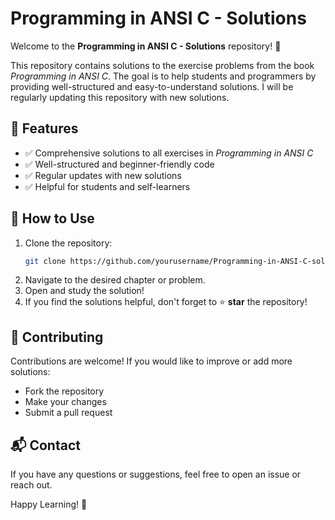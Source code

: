 # Programming in ANSI C - Solutions

Welcome to the **Programming in ANSI C - Solutions** repository! 🚀

This repository contains solutions to the exercise problems from the book *Programming in ANSI C*. The goal is to help students and programmers by providing well-structured and easy-to-understand solutions. I will be regularly updating this repository with new solutions.

## 📌 Features
- ✅ Comprehensive solutions to all exercises in *Programming in ANSI C*
- ✅ Well-structured and beginner-friendly code
- ✅ Regular updates with new solutions
- ✅ Helpful for students and self-learners

## 🔗 How to Use
1. Clone the repository:
   ```bash
   git clone https://github.com/yourusername/Programming-in-ANSI-C-solutions.git
   ```
2. Navigate to the desired chapter or problem.
3. Open and study the solution!
4. If you find the solutions helpful, don't forget to ⭐ **star** the repository!

## 🤝 Contributing
Contributions are welcome! If you would like to improve or add more solutions:
- Fork the repository
- Make your changes
- Submit a pull request

## 📬 Contact
If you have any questions or suggestions, feel free to open an issue or reach out.

Happy Learning! 🎉

